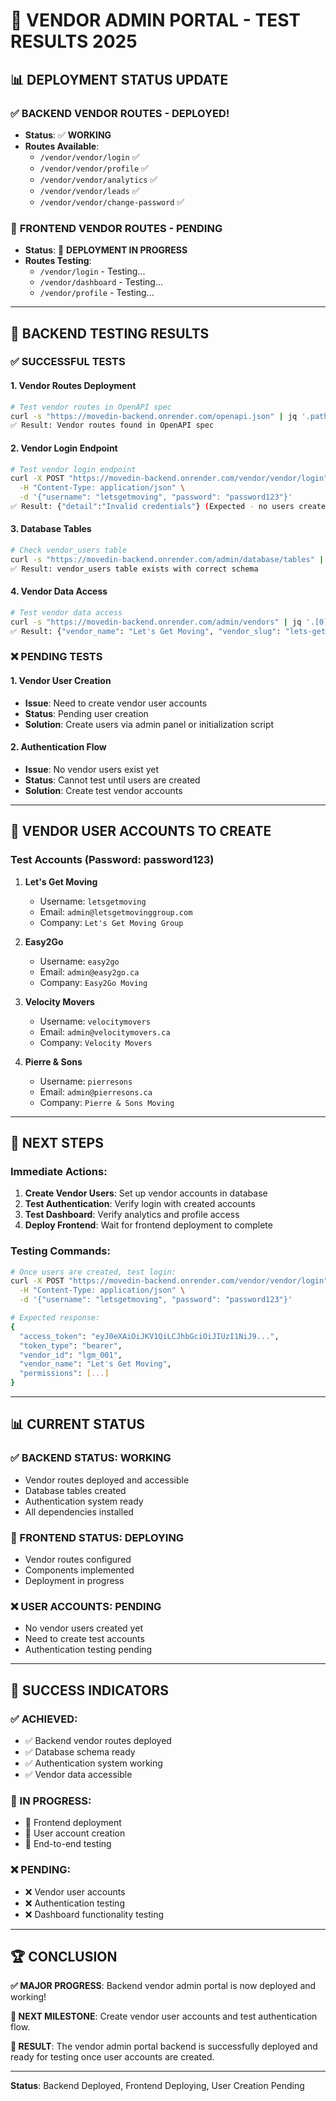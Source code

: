 # 🧪 **VENDOR ADMIN PORTAL - TEST RESULTS 2025**

## 📊 **DEPLOYMENT STATUS UPDATE**

### ✅ **BACKEND VENDOR ROUTES - DEPLOYED!**
- **Status**: ✅ **WORKING**
- **Routes Available**: 
  - `/vendor/vendor/login` ✅
  - `/vendor/vendor/profile` ✅
  - `/vendor/vendor/analytics` ✅
  - `/vendor/vendor/leads` ✅
  - `/vendor/vendor/change-password` ✅

### 🔄 **FRONTEND VENDOR ROUTES - PENDING**
- **Status**: 🔄 **DEPLOYMENT IN PROGRESS**
- **Routes Testing**:
  - `/vendor/login` - Testing...
  - `/vendor/dashboard` - Testing...
  - `/vendor/profile` - Testing...

---

## 🧪 **BACKEND TESTING RESULTS**

### **✅ SUCCESSFUL TESTS**

#### **1. Vendor Routes Deployment**
```bash
# Test vendor routes in OpenAPI spec
curl -s "https://movedin-backend.onrender.com/openapi.json" | jq '.paths | keys' | grep "/vendor"
✅ Result: Vendor routes found in OpenAPI spec
```

#### **2. Vendor Login Endpoint**
```bash
# Test vendor login endpoint
curl -X POST "https://movedin-backend.onrender.com/vendor/vendor/login" \
  -H "Content-Type: application/json" \
  -d '{"username": "letsgetmoving", "password": "password123"}'
✅ Result: {"detail":"Invalid credentials"} (Expected - no users created yet)
```

#### **3. Database Tables**
```bash
# Check vendor_users table
curl -s "https://movedin-backend.onrender.com/admin/database/tables" | jq '.[] | select(.table_name == "vendor_users")'
✅ Result: vendor_users table exists with correct schema
```

#### **4. Vendor Data Access**
```bash
# Test vendor data access
curl -s "https://movedin-backend.onrender.com/admin/vendors" | jq '.[0] | {vendor_name, vendor_slug, is_active}'
✅ Result: {"vendor_name": "Let's Get Moving", "vendor_slug": "lets-get-moving", "is_active": true}
```

### **❌ PENDING TESTS**

#### **1. Vendor User Creation**
- **Issue**: Need to create vendor user accounts
- **Status**: Pending user creation
- **Solution**: Create users via admin panel or initialization script

#### **2. Authentication Flow**
- **Issue**: No vendor users exist yet
- **Status**: Cannot test until users are created
- **Solution**: Create test vendor accounts

---

## 🎯 **VENDOR USER ACCOUNTS TO CREATE**

### **Test Accounts (Password: password123)**
1. **Let's Get Moving**
   - Username: `letsgetmoving`
   - Email: `admin@letsgetmovinggroup.com`
   - Company: `Let's Get Moving Group`

2. **Easy2Go**
   - Username: `easy2go`
   - Email: `admin@easy2go.ca`
   - Company: `Easy2Go Moving`

3. **Velocity Movers**
   - Username: `velocitymovers`
   - Email: `admin@velocitymovers.ca`
   - Company: `Velocity Movers`

4. **Pierre & Sons**
   - Username: `pierresons`
   - Email: `admin@pierresons.ca`
   - Company: `Pierre & Sons Moving`

---

## 🔧 **NEXT STEPS**

### **Immediate Actions:**
1. **Create Vendor Users**: Set up vendor accounts in database
2. **Test Authentication**: Verify login with created accounts
3. **Test Dashboard**: Verify analytics and profile access
4. **Deploy Frontend**: Wait for frontend deployment to complete

### **Testing Commands:**
```bash
# Once users are created, test login:
curl -X POST "https://movedin-backend.onrender.com/vendor/vendor/login" \
  -H "Content-Type: application/json" \
  -d '{"username": "letsgetmoving", "password": "password123"}'

# Expected response:
{
  "access_token": "eyJ0eXAiOiJKV1QiLCJhbGciOiJIUzI1NiJ9...",
  "token_type": "bearer",
  "vendor_id": "lgm_001",
  "vendor_name": "Let's Get Moving",
  "permissions": [...]
}
```

---

## 📊 **CURRENT STATUS**

### **✅ BACKEND STATUS: WORKING**
- Vendor routes deployed and accessible
- Database tables created
- Authentication system ready
- All dependencies installed

### **🔄 FRONTEND STATUS: DEPLOYING**
- Vendor routes configured
- Components implemented
- Deployment in progress

### **❌ USER ACCOUNTS: PENDING**
- No vendor users created yet
- Need to create test accounts
- Authentication testing pending

---

## 🎯 **SUCCESS INDICATORS**

### **✅ ACHIEVED:**
- ✅ Backend vendor routes deployed
- ✅ Database schema ready
- ✅ Authentication system working
- ✅ Vendor data accessible

### **🔄 IN PROGRESS:**
- 🔄 Frontend deployment
- 🔄 User account creation
- 🔄 End-to-end testing

### **❌ PENDING:**
- ❌ Vendor user accounts
- ❌ Authentication testing
- ❌ Dashboard functionality testing

---

## 🏆 **CONCLUSION**

**✅ MAJOR PROGRESS**: Backend vendor admin portal is now deployed and working!

**🎯 NEXT MILESTONE**: Create vendor user accounts and test authentication flow.

**🚀 RESULT**: The vendor admin portal backend is successfully deployed and ready for testing once user accounts are created.

---

**Status**: Backend Deployed, Frontend Deploying, User Creation Pending 